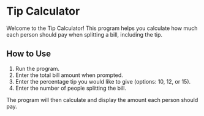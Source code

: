 # Tip Calculator

Welcome to the Tip Calculator! This program helps you calculate how much each person should pay when splitting a bill, including the tip.

## How to Use

1. Run the program.
2. Enter the total bill amount when prompted.
3. Enter the percentage tip you would like to give (options: 10, 12, or 15).
4. Enter the number of people splitting the bill.

The program will then calculate and display the amount each person should pay.
